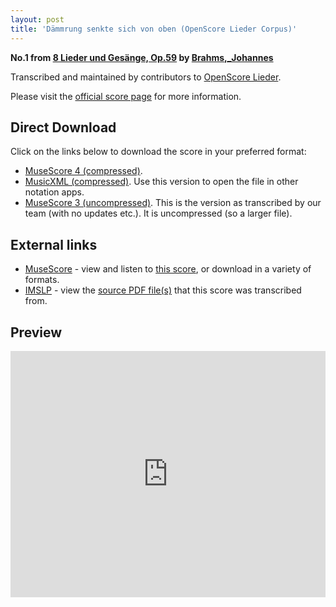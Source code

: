 ```yaml
---
layout: post
title: 'Dämmrung senkte sich von oben (OpenScore Lieder Corpus)'
---
```


__No.1 from [8 Lieder und Gesänge, Op.59](https://fourscoreandmore.org/openscore/lieder/Brahms,_Johannes/8_Lieder_und_Ges%C3%A4nge,_Op.59/) by [Brahms,_Johannes](https://fourscoreandmore.org/openscore/lieder/Brahms,_Johannes)__

Transcribed and maintained by contributors to [OpenScore Lieder].

Please visit the [official score page] for more information.

[official score page]: https://musescore.com/openscore-lieder-corpus/scores/5057822
[OpenScore Lieder]: https://musescore.com/openscore-lieder-corpus

## Direct Download

Click on the links below to download the score in your preferred format:
- [MuseScore 4 (compressed)](https://fourscoreandmore.org/openscore/lieder/Brahms,_Johannes/8_Lieder_und_Ges%C3%A4nge,_Op.59/1_D%C3%A4mmrung_senkte_sich_von_oben.mscz).
- [MusicXML (compressed)](https://fourscoreandmore.org/openscore/lieder/Brahms,_Johannes/8_Lieder_und_Ges%C3%A4nge,_Op.59/1_D%C3%A4mmrung_senkte_sich_von_oben.mxl). Use this version to open the file in other notation apps.
- [MuseScore 3 (uncompressed)](https://raw.githubusercontent.com/OpenScore/Lieder/refs/heads/main/scores/Brahms,_Johannes/8_Lieder_und_Ges%C3%A4nge,_Op.59/1_D%C3%A4mmrung_senkte_sich_von_oben/lc5057822.mscx). This is the version as transcribed by our team (with no updates etc.). It is uncompressed (so a larger file).

## External links

- [MuseScore] - view and listen to [this score][MuseScore], or download in a variety of formats.
- [IMSLP] - view the [source PDF file(s)][IMSLP] that this score was transcribed from.

[MuseScore]: https://musescore.com/score/5057822
[IMSLP]: https://imslp.org/wiki/Special:ReverseLookup/81993

## Preview

<iframe width="100%" height="394" src="https://musescore.com/openscore-lieder-corpus/scores/5057822/embed" frameborder="0" allowfullscreen allow="autoplay; fullscreen"></iframe>
